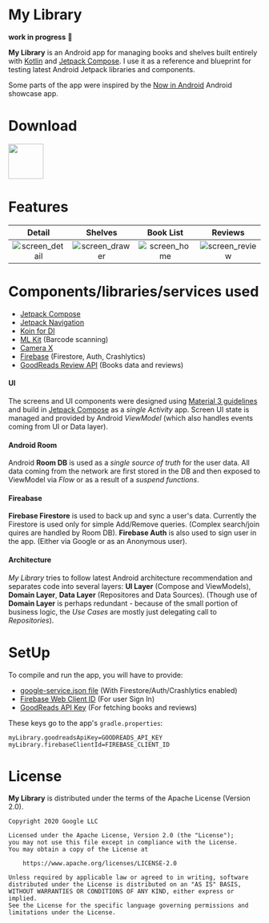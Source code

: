 
My Library
==================
**work in progress** 🚧

**My Library** is an Android app for managing books and shelves built entirely with [Kotlin](https://kotlinlang.org/) and [Jetpack Compose](https://developer.android.com/jetpack/compose). I use it as a reference and blueprint for testing latest Android Jetpack libraries and components.

Some parts of the app were inspired by the [Now in Android](https://developer.android.com/series/now-in-android)
Android showcase app.

# Download
<a href="https://play.google.com/store/apps/details?id=dev.zezula.books"><img src="https://play.google.com/intl/en_us/badges/static/images/badges/en_badge_web_generic.png" height="70"></a>

# Features

Detail     | Shelves   | Book List | Reviews
:--------:| :-----: |:-----:|:----:
![screen_detail](https://user-images.githubusercontent.com/1711411/212752299-0c021750-a5d1-46ae-b7d6-8504bd0f8d0b.png)  |  ![screen_drawer](https://user-images.githubusercontent.com/1711411/212752466-3d7a1540-d854-49f1-b2fe-30e6147ef781.png) | ![screen_home](https://user-images.githubusercontent.com/1711411/212752481-7bd4edf5-04a3-49b7-918e-f76fe67223d4.png) | ![screen_review](https://user-images.githubusercontent.com/1711411/212753098-494854e4-a426-4c9e-a0ef-9c26665038e7.png)

# Components/libraries/services used

* [Jetpack Compose](https://developer.android.com/jetpack/compose)
* [Jetpack Navigation](https://developer.android.com/jetpack/compose/navigation)
* [Koin for DI](https://insert-koin.io/)
* [ML Kit](https://developers.google.com/ml-kit/vision/barcode-scanning) (Barcode scanning)
* [Camera X](https://developer.android.com/training/camerax)
* [Firebase](https://firebase.google.com/) (Firestore, Auth, Crashlytics)
* [GoodReads Review API](https://www.goodreads.com/api) (Books data and reviews)

#### UI
The screens and UI components were designed using [Material 3 guidelines](https://m3.material.io/) and build in [Jetpack Compose](https://developer.android.com/jetpack/compose) as a _single Activity_ app. Screen UI state is managed and provided by Android _ViewModel_ (which also handles events coming from UI or Data layer).

#### Android Room
Android **Room DB** is used as a _single source of truth_ for the user data. All data coming from the network are first stored in the DB and then exposed to ViewModel via _Flow_ or as a result of a _suspend functions_.

#### Fireabase
**Firebase Firestore** is used to back up and sync a user's data. Currently the Firestore is used only for simple Add/Remove queries. (Complex search/join quires are handled by Room DB).
**Firebase Auth** is also used to sign user in the app. (Either via Google or as an Anonymous user).

#### Architecture
*My Library* tries to follow latest Android architecture recommendation and separates code into several layers: **UI Layer** (Compose and ViewModels), **Domain Layer**, **Data Layer** (Repositores and Data Sources). (Though use of **Domain Layer** is perhaps redundant - because of the small portion of business logic, the _Use Cases_ are mostly just delegating call to _Repositories_).

# SetUp
To compile and run the app, you will have to provide:
* [google-service.json file](https://firebase.google.com/docs/android/setup) (With Firestore/Auth/Crashlytics enabled)
* [Firebase Web Client ID](https://firebase.google.com/docs/auth/android/google-signin) (For user Sign In)
* [GoodReads API Key](https://www.goodreads.com/api) (For fetching books and reviews)

These keys go to the app's <code>gradle.properties</code>:
~~~~
myLibrary.goodreadsApiKey=GOODREADS_API_KEY
myLibrary.firebaseClientId=FIREBASE_CLIENT_ID
~~~~

# License
**My Library** is distributed under the terms of the Apache License (Version 2.0).

~~~~
Copyright 2020 Google LLC

Licensed under the Apache License, Version 2.0 (the "License");
you may not use this file except in compliance with the License.
You may obtain a copy of the License at

    https://www.apache.org/licenses/LICENSE-2.0

Unless required by applicable law or agreed to in writing, software
distributed under the License is distributed on an "AS IS" BASIS,
WITHOUT WARRANTIES OR CONDITIONS OF ANY KIND, either express or implied.
See the License for the specific language governing permissions and
limitations under the License.
~~~~





